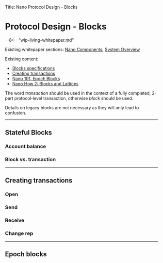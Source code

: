 Title: Nano Protocol Design - Blocks

# Protocol Design - Blocks

--8<-- "wip-living-whitepaper.md"

Existing whitepaper sections: [Nano Components](/whitepaper/english/#raiblocks-components), [System Overview](/whitepaper/english/#system-overview)

Existing content:

* [Blocks specifications](/the-basics/#blocks-specifications)
* [Creating transactions](/key-management/#creating-transactions)
* [Nano 101: Epoch Blocks](https://medium.com/nanocurrency/an-epoch-blocks-explainer-aa22905b28db)
* [Nano How 2: Blocks and Lattices](https://medium.com/nano-education/nano-how-2-blocks-and-lattices-c0ccd417bd5a)

The word *transaction* should be used in the context of a fully completed, 2-part protocol-level transaction, otherwise *block* should be used.

Details on legacy blocks are not necessary as they will only lead to confusion.

---

## Stateful Blocks

### Account balance

### Block vs. transaction

---

## Creating transactions

### Open

### Send

### Receive

### Change rep

---

## Epoch blocks
